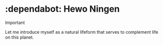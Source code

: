 # :dependabot: Hewo Ningen

> [!IMPORTANT]  
>
> Let me introduce myself as a natural lifeform that serves to complement life on this planet. 
